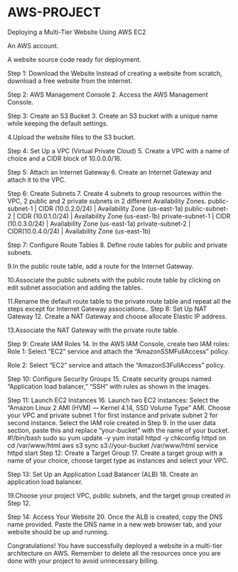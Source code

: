 # AWS-PROJECT
Deploying a Multi-Tier Website Using AWS EC2

An AWS account.

A website source code ready for deployment.

Step 1: Download the Website
Instead of creating a website from scratch, download a free website from the internet.

Step 2: AWS Management Console
2. Access the AWS Management Console.

Step 3: Create an S3 Bucket
3. Create an S3 bucket with a unique name while keeping the default settings.

4.Upload the website files to the S3 bucket.

Step 4: Set Up a VPC (Virtual Private Cloud)
5. Create a VPC with a name of choice and a CIDR block of 10.0.0.0/16.

Step 5: Attach an Internet Gateway
6. Create an Internet Gateway and attach it to the VPC.


Step 6: Create Subnets
7. Create 4 subnets to group resources within the VPC, 2 public and 2 private subnets in 2 different Availability Zones.
public-subnet-1 | CIDR (10.0.2.0/24) | Availability Zone (us-east-1a)
public-subnet-2 | CIDR (10.0.1.0/24) | Availability Zone (us-east-1b)
private-subnet-1 | CIDR (10.0.3.0/24) | Availability Zone (us-east-1a)
private-subnet-2 | CIDR(10.0.4.0/24) | Availability Zone (us-east-1b)


Step 7: Configure Route Tables
8. Define route tables for public and private subnets.

9.In the public route table, add a route for the Internet Gateway.

10.Associate the public subnets with the public route table by clicking on edit subnet association and adding the tables.

11.Rename the default route table to the private route table and repeat all the steps except for Internet Gateway associations..
Step 8: Set Up NAT Gateway
12. Create a NAT Gateway and choose allocate Elastic IP address.

13.Associate the NAT Gateway with the private route table.

Step 9: Create IAM Roles
14. In the AWS IAM Console, create two IAM roles:
Role 1: Select “EC2” service and attach the “AmazonSSMFullAccess” policy.

Role 2: Select “EC2” service and attach the “AmazonS3FullAccess” policy.

Step 10: Configure Security Groups
15. Create security groups named “Application load balancer,” “SSH” with rules as shown in the images.


Step 11: Launch EC2 Instances
16. Launch two EC2 instances:
Select the “Amazon Linux 2 AMI (HVM) — Kernel 4.14, SSD Volume Type” AMI.
Choose your VPC and private subnet 1 for first instance and private subnet 2 for second instance.
Select the IAM role created in Step 9.
In the user data section, paste this and replace “your-bucket” with the name of your bucket.
#!/bin/bash
sudo su
yum update -y
yum install httpd -y
chkconfig httpd on
cd /var/www/html
aws s3 sync s3://your-bucket /var/www/html
service httpd start
Step 12: Create a Target Group
17. Create a target group with a name of your choice, choose target type as instances and select your VPC.

Step 13: Set Up an Application Load Balancer (ALB)
18. Create an application load balancer.

19.Choose your project VPC, public subnets, and the target group created in Step 12.

Step 14: Access Your Website
20. Once the ALB is created, copy the DNS name provided. Paste the DNS name in a new web browser tab, and your website should be up and running.


Congratulations! You have successfully deployed a website in a multi-tier architecture on AWS.
Remember to delete all the resources once you are done with your project to avoid unnecessary billing.

